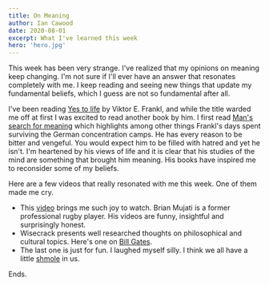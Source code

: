 ```yaml
---
title: On Meaning
author: Ian Cawood
date: 2020-08-01
excerpt: What I've learned this week
hero: 'hero.jpg'
---
```


This week has been very strange. I've realized that my opinions on meaning keep changing. I'm not sure if I'll ever have an answer that resonates completely with me. I keep reading and seeing new things that update my fundamental beliefs, which I guess are not so fundamental after all.

I've been reading [Yes to life](https://www.goodreads.com/book/show/48711165-yes-to-life) by Viktor E. Frankl, and while the title warded me off at first I was excited to read another book by him. I first read [Man's search for meaning](https://www.goodreads.com/book/show/4069.Man_s_Search_for_Meaning) which highlights among other things Frankl's days spent surviving the German concentration camps. He has every reason to be bitter and vengeful. You would expect him to be filled with hatred and yet he isn't. I'm heartened by his views of life and it is clear that his studies of the mind are something that brought him meaning. His books have inspired me to reconsider some of my beliefs.

Here are a few videos that really resonated with me this week. One of them made me cry.

- This [video](https://www.youtube.com/watch?v=v8Z5CfKtbXQ) brings me such joy to watch. Brian Mujati is a former professional rugby player. His videos are funny, insightful and surprisingly honest.
- Wisecrack presents well researched thoughts on philosophical and cultural topics. Here's one on [Bill Gates](https://www.youtube.com/watch?v=P-fqcFaZKHQ).
- The last one is just for fun. I laughed myself silly. I think we all have a little [shmole](https://www.youtube.com/watch?v=6d0j6AWf1NU) in us.

Ends.
